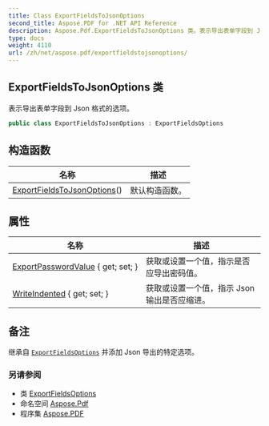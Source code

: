 ```yaml
---
title: Class ExportFieldsToJsonOptions
second_title: Aspose.PDF for .NET API Reference
description: Aspose.Pdf.ExportFieldsToJsonOptions 类。表示导出表单字段到 Json 格式的选项
type: docs
weight: 4110
url: /zh/net/aspose.pdf/exportfieldstojsonoptions/
---
```

## ExportFieldsToJsonOptions 类

表示导出表单字段到 Json 格式的选项。

```csharp
public class ExportFieldsToJsonOptions : ExportFieldsOptions
```

## 构造函数

| 名称 | 描述 |
| --- | --- |
| [ExportFieldsToJsonOptions](exportfieldstojsonoptions/)() | 默认构造函数。 |

## 属性

| 名称 | 描述 |
| --- | --- |
| [ExportPasswordValue](../../aspose.pdf/exportfieldsoptions/exportpasswordvalue/) { get; set; } | 获取或设置一个值，指示是否应导出密码值。 |
| [WriteIndented](../../aspose.pdf/exportfieldstojsonoptions/writeindented/) { get; set; } | 获取或设置一个值，指示 Json 输出是否应缩进。 |

## 备注

继承自 [`ExportFieldsOptions`](../exportfieldsoptions/) 并添加 Json 导出的特定选项。

### 另请参阅

* 类 [ExportFieldsOptions](../exportfieldsoptions/)
* 命名空间 [Aspose.Pdf](../../aspose.pdf/)
* 程序集 [Aspose.PDF](../../)